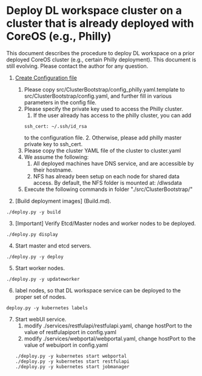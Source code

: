 # Deploy DL workspace cluster on a cluster that is already deployed with CoreOS (e.g., Philly)

This document describes the procedure to deploy DL workspace on a prior deployed CoreOS cluster (e.g., certain Philly deployment). This document is still evolving. Please contact the author for any question. 

1. [Create Configuration file](Configuration.md)
   1. Please copy src/ClusterBootstrap/config_philly.yaml.template to src/ClusterBootstrap/config.yaml, and further fill in various 
   parameters in the config file. 
   2. Please specify the private key used to access the Philly cluster. 
      1. If the user already has access to the philly cluster, you can add 
      ```
      ssh_cert: ~/.ssh/id_rsa
      ```
      to the configuration file. 
      2. Otherwise, please add philly master private key to ssh_cert. 
   3. Please copy the cluster YAML file of the cluster to cluster.yaml
   4. We assume the following:
      1. All deployed machines have DNS service, and are accessible by their hostname. 
      2. NFS has already been setup on each node for shared data access. By default, the NFS folder is mounted at: /dlwsdata
   5. Execute the following commands in folder "./src/ClusterBootstrap/"

2. [Build deployment images] (Build.md).
  ```
  ./deploy.py -y build 
  ```

3. [Important] Verify Etcd/Master nodes and worker nodes to be deployed. 
  ```
  ./deploy.py display
  ```

4. Start master and etcd servers. 
  ```
  ./deploy.py -y deploy
  ```
   
5. Start worker nodes. 
  ```
  ./deploy.py -y updateworker
  ```
6. label nodes, so that DL workspace service can be deployed to the proper set of nodes. 
  ```
  deploy.py -y kubernetes labels
  ```
7. Start webUI service. 
   1. modify ./services/restfulapi/restfulapi.yaml, change hostPort to the value of restfulapiport in config.yaml
   2. modify ./services/webportal/webportal.yaml, change hostPort to the value of webuiport in config.yaml
   ```
   ./deploy.py -y kubernetes start webportal
   ./deploy.py -y kubernetes start restfulapi
   ./deploy.py -y kubernetes start jobmanager
   ```
